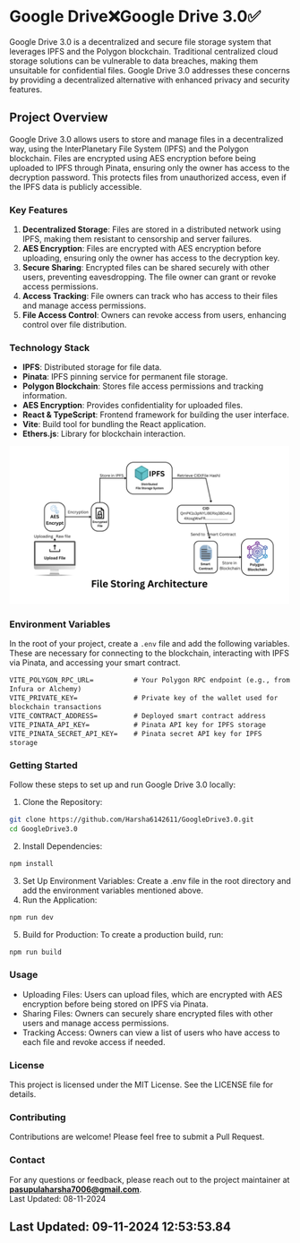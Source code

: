 # Google Drive❌Google Drive 3.0✅     
Google Drive 3.0 is a decentralized and secure file storage system that leverages IPFS and the Polygon blockchain. Traditional centralized cloud storage solutions can be vulnerable to data breaches, making them unsuitable for confidential files. Google Drive 3.0 addresses these concerns by providing a decentralized alternative with enhanced privacy and security features.     
## Project Overview     
Google Drive 3.0 allows users to store and manage files in a decentralized way, using the InterPlanetary File System (IPFS) and the Polygon blockchain. Files are encrypted using AES encryption before being uploaded to IPFS through Pinata, ensuring only the owner has access to the decryption password. This protects files from unauthorized access, even if the IPFS data is publicly accessible.     
### Key Features     
1. **Decentralized Storage**: Files are stored in a distributed network using IPFS, making them resistant to censorship and server failures.     
2. **AES Encryption**: Files are encrypted with AES encryption before uploading, ensuring only the owner has access to the decryption key.     
3. **Secure Sharing**: Encrypted files can be shared securely with other users, preventing eavesdropping. The file owner can grant or revoke access permissions.     
4. **Access Tracking**: File owners can track who has access to their files and manage access permissions.     
5. **File Access Control**: Owners can revoke access from users, enhancing control over file distribution.     
### Technology Stack     
- **IPFS**: Distributed storage for file data.     
- **Pinata**: IPFS pinning service for permanent file storage.     
- **Polygon Blockchain**: Stores file access permissions and tracking information.     
- **AES Encryption**: Provides confidentiality for uploaded files.     
- **React & TypeScript**: Frontend framework for building the user interface.     
- **Vite**: Build tool for bundling the React application.     
- **Ethers.js**: Library for blockchain interaction.     


<img src="./public/icons/Upload File.png" alt="Project Screenshot" width="500">

### Environment Variables     
In the root of your project, create a `.env` file and add the following variables. These are necessary for connecting to the blockchain, interacting with IPFS via Pinata, and accessing your smart contract.     
```plaintext     
VITE_POLYGON_RPC_URL=          # Your Polygon RPC endpoint (e.g., from Infura or Alchemy)     
VITE_PRIVATE_KEY=              # Private key of the wallet used for blockchain transactions     
VITE_CONTRACT_ADDRESS=         # Deployed smart contract address     
VITE_PINATA_API_KEY=           # Pinata API key for IPFS storage     
VITE_PINATA_SECRET_API_KEY=    # Pinata secret API key for IPFS storage     
```     
### Getting Started     
Follow these steps to set up and run Google Drive 3.0 locally:     
1. Clone the Repository:     
```bash     
git clone https://github.com/Harsha6142611/GoogleDrive3.0.git     
cd GoogleDrive3.0     
```     
2. Install Dependencies:     
```bash     
npm install     
```     
3. Set Up Environment Variables: Create a .env file in the root directory and add the environment variables mentioned above.     
4. Run the Application:     
```bash     
npm run dev     
```     
5. Build for Production: To create a production build, run:     
```bash     
npm run build     
```     
### Usage     
- Uploading Files: Users can upload files, which are encrypted with AES encryption before being stored on IPFS via Pinata.     
- Sharing Files: Owners can securely share encrypted files with other users and manage access permissions.     
- Tracking Access: Owners can view a list of users who have access to each file and revoke access if needed.     
### License     
This project is licensed under the MIT License. See the LICENSE file for details.     
### Contributing     
Contributions are welcome! Please feel free to submit a Pull Request.     
### Contact     
For any questions or feedback, please reach out to the project maintainer at **pasupulaharsha7006@gmail.com**.     
Last Updated: 08-11-2024     
## Last Updated: 09-11-2024 12:53:53.84 
